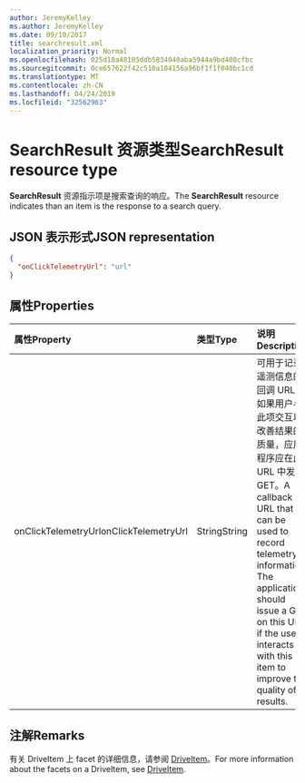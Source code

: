 ```yaml
---
author: JeremyKelley
ms.author: JeremyKelley
ms.date: 09/10/2017
title: searchresult.xml
localization_priority: Normal
ms.openlocfilehash: 025d18a48105ddb5834040aba5944a9bd408cfbc
ms.sourcegitcommit: 0ce657622f42c510a104156a96bf1f1f040bc1cd
ms.translationtype: MT
ms.contentlocale: zh-CN
ms.lasthandoff: 04/24/2019
ms.locfileid: "32562963"
---
```

# <a name="searchresult-resource-type"></a><span data-ttu-id="edf83-102">SearchResult 资源类型</span><span class="sxs-lookup"><span data-stu-id="edf83-102">SearchResult resource type</span></span>

<span data-ttu-id="edf83-103">**SearchResult** 资源指示项是搜索查询的响应。</span><span class="sxs-lookup"><span data-stu-id="edf83-103">The **SearchResult** resource indicates than an item is the response to a search query.</span></span>

## <a name="json-representation"></a><span data-ttu-id="edf83-104">JSON 表示形式</span><span class="sxs-lookup"><span data-stu-id="edf83-104">JSON representation</span></span>

<!-- {
  "blockType": "resource",
  "optionalProperties": [ "onClickTelemtryUrl" ],
  "@odata.type": "microsoft.graph.searchResult"
}-->

```json
{
  "onClickTelemetryUrl": "url"
}
```

## <a name="properties"></a><span data-ttu-id="edf83-105">属性</span><span class="sxs-lookup"><span data-stu-id="edf83-105">Properties</span></span>

| <span data-ttu-id="edf83-106">属性</span><span class="sxs-lookup"><span data-stu-id="edf83-106">Property</span></span>            | <span data-ttu-id="edf83-107">类型</span><span class="sxs-lookup"><span data-stu-id="edf83-107">Type</span></span>   | <span data-ttu-id="edf83-108">说明</span><span class="sxs-lookup"><span data-stu-id="edf83-108">Description</span></span>
|:--------------------|:-------|:----------------------------------------------
| <span data-ttu-id="edf83-109">onClickTelemetryUrl</span><span class="sxs-lookup"><span data-stu-id="edf83-109">onClickTelemetryUrl</span></span> | <span data-ttu-id="edf83-110">String</span><span class="sxs-lookup"><span data-stu-id="edf83-110">String</span></span> | <span data-ttu-id="edf83-p101">可用于记录遥测信息的回调 URL。如果用户与此项交互以改善结果的质量，应用程序应在此 URL 中发出 GET。</span><span class="sxs-lookup"><span data-stu-id="edf83-p101">A callback URL that can be used to record telemetry information. The application should issue a GET on this URL if the user interacts with this item to improve the quality of results.</span></span>

## <a name="remarks"></a><span data-ttu-id="edf83-113">注解</span><span class="sxs-lookup"><span data-stu-id="edf83-113">Remarks</span></span> 

<span data-ttu-id="edf83-114">有关 DriveItem 上 facet 的详细信息，请参阅 [DriveItem](driveitem.md)。</span><span class="sxs-lookup"><span data-stu-id="edf83-114">For more information about the facets on a DriveItem, see [DriveItem](driveitem.md).</span></span>

<!-- {
  "type": "#page.annotation",
  "description": "The search result facet indicates an item is from a search.",
  "keywords": "search result facet",
  "section": "documentation",
  "tocPath": "Facets/SearchResult"
} -->
